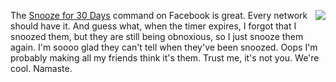 <img src="http://scripting.com/images/2020/03/05/californiaMap.png" border="0" align="right">The <a href="http://scripting.com/stories/2008/03/26/blockwithtimeoutForTwitter.html">Snooze for 30 Days</a> command on Facebook is great. Every network should have it. And guess what, when the timer expires, I forgot that I snoozed them, but they are still being obnoxious, so I just snooze them again. I'm soooo glad they can't tell when they've been snoozed. Oops I'm probably making all my friends think it's them. Trust me, it's not you. We're cool. Namaste.
